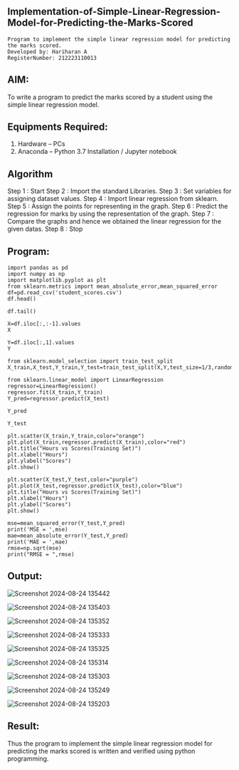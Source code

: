 ## Implementation-of-Simple-Linear-Regression-Model-for-Predicting-the-Marks-Scored


```
Program to implement the simple linear regression model for predicting the marks scored.
Developed by: Hariharan A
RegisterNumber: 212223110013
```


## AIM:
To write a program to predict the marks scored by a student using the simple linear regression model.

## Equipments Required:
1. Hardware – PCs
2. Anaconda – Python 3.7 Installation / Jupyter notebook

## Algorithm
Step 1 : Start
Step 2 : Import the standard Libraries.
Step 3 : Set variables for assigning dataset values.
Step 4 : Import linear regression from sklearn.
Step 5 : Assign the points for representing in the graph.
Step 6 : Predict the regression for marks by using the representation of the graph.
Step 7 : Compare the graphs and hence we obtained the linear regression for the given datas. 
Step 8 : Stop

## Program:
```
import pandas as pd
import numpy as np
import matplotlib.pyplot as plt
from sklearn.metrics import mean_absolute_error,mean_squared_error
df=pd.read_csv('student_scores.csv')
df.head()

df.tail()

X=df.iloc[:,:-1].values
X

Y=df.iloc[:,1].values
Y

from sklearn.model_selection import train_test_split
X_train,X_test,Y_train,Y_test=train_test_split(X,Y,test_size=1/3,random_state=0)

from sklearn.linear_model import LinearRegression
regressor=LinearRegression()
regressor.fit(X_train,Y_train)
Y_pred=regressor.predict(X_test)
 
Y_pred

Y_test

plt.scatter(X_train,Y_train,color="orange")
plt.plot(X_train,regressor.predict(X_train),color="red")
plt.title("Hours vs Scores(Training Set)")
plt.xlabel("Hours")
plt.ylabel("Scores")
plt.show()

plt.scatter(X_test,Y_test,color="purple")
plt.plot(X_test,regressor.predict(X_test),color="blue")
plt.title("Hours vs Scores(Training Set)")
plt.xlabel("Hours")
plt.ylabel("Scores")
plt.show()

mse=mean_squared_error(Y_test,Y_pred)
print('MSE = ',mse)
mae=mean_absolute_error(Y_test,Y_pred)
print('MAE = ',mae)
rmse=np.sqrt(mse)
print("RMSE = ",rmse)

```

## Output:

![Screenshot 2024-08-24 135442](https://github.com/user-attachments/assets/9ee37ac3-13ec-4ad6-8ca7-c6a64a4bc359)

![Screenshot 2024-08-24 135403](https://github.com/user-attachments/assets/9095779b-3fa1-4674-a649-ac7a4041f72e)

![Screenshot 2024-08-24 135352](https://github.com/user-attachments/assets/c69b81ed-e356-4cff-8e97-292eab36bda2)

![Screenshot 2024-08-24 135333](https://github.com/user-attachments/assets/d83fc2bd-b302-4fcb-bcd2-c6c300085e86)

![Screenshot 2024-08-24 135325](https://github.com/user-attachments/assets/53d861c2-7826-4e5b-868c-1c6a866c577f)

![Screenshot 2024-08-24 135314](https://github.com/user-attachments/assets/fcda8e7b-2497-4f5b-a33f-ce2934999f8e)

![Screenshot 2024-08-24 135303](https://github.com/user-attachments/assets/6fb0f4c9-32f1-473b-aa66-8d05f6eb0cdb)

![Screenshot 2024-08-24 135249](https://github.com/user-attachments/assets/7643448b-1d3a-4ed6-93f9-6c4c58988280)

![Screenshot 2024-08-24 135203](https://github.com/user-attachments/assets/8a18c164-7ca7-4c7b-9070-52d0984922bf)


## Result:
Thus the program to implement the simple linear regression model for predicting the marks scored is written and verified using python programming.
